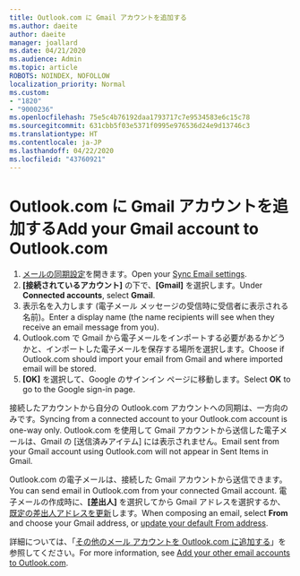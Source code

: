 ```yaml
---
title: Outlook.com に Gmail アカウントを追加する
ms.author: daeite
author: daeite
manager: joallard
ms.date: 04/21/2020
ms.audience: Admin
ms.topic: article
ROBOTS: NOINDEX, NOFOLLOW
localization_priority: Normal
ms.custom:
- "1820"
- "9000236"
ms.openlocfilehash: 75e5c4b76192daa1793717c7e9534583e6c15c78
ms.sourcegitcommit: 631cbb5f03e5371f0995e976536d24e9d13746c3
ms.translationtype: HT
ms.contentlocale: ja-JP
ms.lasthandoff: 04/22/2020
ms.locfileid: "43760921"
---
```

# <a name="add-your-gmail-account-to-outlookcom"></a><span data-ttu-id="ead37-102">Outlook.com に Gmail アカウントを追加する</span><span class="sxs-lookup"><span data-stu-id="ead37-102">Add your Gmail account to Outlook.com</span></span>

1. <span data-ttu-id="ead37-103">[メールの同期設定](https://go.microsoft.com/fwlink/?linkid=875264)を開きます。</span><span class="sxs-lookup"><span data-stu-id="ead37-103">Open your [Sync Email settings](https://go.microsoft.com/fwlink/?linkid=875264).</span></span>
2. <span data-ttu-id="ead37-104">**[接続されているアカウント]** の下で、**[Gmail]** を選択します。</span><span class="sxs-lookup"><span data-stu-id="ead37-104">Under **Connected accounts**, select **Gmail**.</span></span>
3. <span data-ttu-id="ead37-105">表示名を入力します (電子メール メッセージの受信時に受信者に表示される名前)。</span><span class="sxs-lookup"><span data-stu-id="ead37-105">Enter a display name (the name recipients will see when they receive an email message from you).</span></span>
4. <span data-ttu-id="ead37-106">Outlook.com で Gmail から電子メールをインポートする必要があるかどうかと、インポートした電子メールを保存する場所を選択します。</span><span class="sxs-lookup"><span data-stu-id="ead37-106">Choose if Outlook.com should import your email from Gmail and where imported email will be stored.</span></span>
5. <span data-ttu-id="ead37-107">**[OK]** を選択して、Google のサインイン ページに移動します。</span><span class="sxs-lookup"><span data-stu-id="ead37-107">Select **OK** to go to the Google sign-in page.</span></span>

<span data-ttu-id="ead37-108">接続したアカウントから自分の Outlook.com アカウントへの同期は、一方向のみです。</span><span class="sxs-lookup"><span data-stu-id="ead37-108">Syncing from a connected account to your Outlook.com account is one-way only.</span></span> <span data-ttu-id="ead37-109">Outlook.com を使用して Gmail アカウントから送信した電子メールは、Gmail の [送信済みアイテム] には表示されません。</span><span class="sxs-lookup"><span data-stu-id="ead37-109">Email sent from your Gmail account using Outlook.com will not appear in Sent Items in Gmail.</span></span>

<span data-ttu-id="ead37-110">Outlook.com の電子メールは、接続した Gmail アカウントから送信できます。</span><span class="sxs-lookup"><span data-stu-id="ead37-110">You can send email in Outlook.com from your connected Gmail account.</span></span> <span data-ttu-id="ead37-111">電子メールの作成時に、**[差出人]** を選択してから Gmail アドレスを選択するか、[既定の差出人アドレスを更新](https://go.microsoft.com/fwlink/?linkid=875264)します。</span><span class="sxs-lookup"><span data-stu-id="ead37-111">When composing an email, select **From** and choose your Gmail address, or [update your default From address](https://go.microsoft.com/fwlink/?linkid=875264).</span></span>

<span data-ttu-id="ead37-112">詳細については、「[その他のメール アカウントを Outlook.com に追加する](https://support.office.com/article/c5224df4-5885-4e79-91ba-523aa743f0ba?wt.mc_id=Office_Outlook_com_Alchemy)」を参照してください。</span><span class="sxs-lookup"><span data-stu-id="ead37-112">For more information, see [Add your other email accounts to Outlook.com](https://support.office.com/article/c5224df4-5885-4e79-91ba-523aa743f0ba?wt.mc_id=Office_Outlook_com_Alchemy).</span></span>